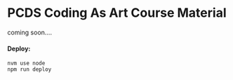 # PCDS Coding As Art Course Material

coming soon....

#### Deploy:

```
nvm use node
npm run deploy
```
